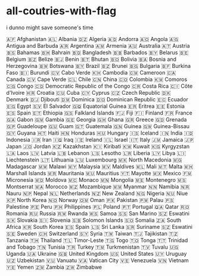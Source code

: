 # all-coutries-with-flag
i dunno might save someone's time

🇦🇫 Afghanistan
🇦🇱 Albania
🇩🇿 Algeria
🇦🇩 Andorra
🇦🇴 Angola
🇦🇬 Antigua and Barbuda
🇦🇷 Argentina
🇦🇲 Armenia
🇦🇺 Australia
🇦🇹 Austria
🇧🇸 Bahamas
🇧🇭 Bahrain
🇧🇩 Bangladesh
🇧🇧 Barbados
🇧🇾 Belarus
🇧🇪 Belgium
🇧🇿 Belize
🇧🇯 Benin
🇧🇹 Bhutan
🇧🇴 Bolivia
🇧🇦 Bosnia and Herzegovina
🇧🇼 Botswana
🇧🇾 Brazil
🇧🇿 Brunei
🇧🇬 Bulgaria
🇧🇫 Burkina Faso
🇧🇮 Burundi
🇨🇻 Cabo Verde
🇰🇭 Cambodia
🇨🇲 Cameroon
🇨🇦 Canada
🇨🇻 Cape Verde
🇨🇱 Chile
🇨🇳 China
🇨🇴 Colombia
🇰🇲 Comoros
🇨🇬 Congo
🇨🇩 Democratic Republic of the Congo
🇨🇷 Costa Rica
🇨🇮 Côte d'Ivoire
🇭🇷 Croatia
🇨🇺 Cuba
🇨🇾 Cyprus
🇨🇿 Czech Republic
🇩🇰 Denmark
🇩🇯 Djibouti
🇩🇲 Dominica
🇩🇴 Dominican Republic
🇪🇨 Ecuador
🇪🇬 Egypt
🇸🇻 El Salvador
🇬🇶 Equatorial Guinea
🇪🇷 Eritrea
🇪🇪 Estonia
🇪🇸 Spain
🇪🇹 Ethiopia
🇬🇸 Falkland Islands
🇫🇯 Fiji
🇫🇮 Finland
🇫🇷 France
🇬🇦 Gabon
🇬🇲 Gambia
🇬🇪 Georgia
🇬🇭 Ghana
🇬🇷 Greece
🇬🇩 Grenada
🇬🇵 Guadeloupe
🇬🇺 Guam
🇬🇹 Guatemala
🇬🇳 Guinea
🇬🇼 Guinea-Bissau
🇬🇾 Guyana
🇭🇹 Haiti
🇭🇳 Honduras
🇭🇺 Hungary
🇮🇸 Iceland
🇮🇳 India
🇮🇩 Indonesia
🇮🇷 Iran
🇮🇶 Iraq
🇮🇪 Ireland
🇮🇱 Israel
🇮🇹 Italy
🇯🇲 Jamaica
🇯🇵 Japan
🇯🇴 Jordan
🇰🇿 Kazakhstan
🇰🇮 Kiribati
🇰🇼 Kuwait
🇰🇬 Kyrgyzstan
🇱🇦 Laos
🇱🇻 Latvia
🇱🇧 Lebanon
🇱🇸 Lesotho
🇱🇷 Liberia
🇱🇾 Libya
🇱🇮 Liechtenstein
🇱🇹 Lithuania
🇱🇺 Luxembourg
🇲🇰 North Macedonia
🇲🇬 Madagascar
🇲🇼 Malawi
🇲🇾 Malaysia
🇲🇻 Maldives
🇲🇱 Mali
🇲🇹 Malta
🇲🇭 Marshall Islands
🇲🇷 Mauritania
🇲🇺 Mauritius
🇾🇹 Mayotte
🇲🇽 Mexico
🇫🇲 Micronesia
🇲🇩 Moldova
🇲🇨 Monaco
🇲🇳 Mongolia
🇲🇪 Montenegro
🇲🇸 Montserrat
🇲🇦 Morocco
🇲🇿 Mozambique
🇲🇲 Myanmar
🇳🇳 Namibia
🇳🇷 Nauru
🇳🇵 Nepal
🇳🇱 Netherlands
🇳🇿 New Zealand
🇳🇬 Nigeria
🇳🇺 Niue
🇰🇵 North Korea
🇳🇴 Norway
🇴🇲 Oman
🇵🇰 Pakistan
🇵🇼 Palau
🇵🇸 Palestine
🇵🇪 Peru
🇵🇭 Philippines
🇵🇱 Poland
🇵🇹 Portugal
🇶🇦 Qatar
🇷🇴 Romania
🇷🇺 Russia
🇷🇼 Rwanda
🇼🇸 Samoa
🇸🇸 San Marino
🇸🇿 Eswatini
🇸🇰 Slovakia
🇸🇮 Slovenia
🇸🇧 Solomon Islands
🇸🇴 Somalia
🇿🇦 South Africa
🇰🇷 South Korea
🇪🇸 Spain
🇱🇸 Sri Lanka
🇸🇷 Suriname
🇸🇿 Eswatini
🇸🇪 Sweden
🇨🇭 Switzerland
🇸🇾 Syria
🇹🇼 Taiwan
🇹🇯 Tajikistan
🇹🇿 Tanzania
🇹🇭 Thailand
🇹🇱 Timor-Leste
🇹🇬 Togo
🇹🇴 Tonga
🇹🇹 Trinidad and Tobago
🇹🇳 Tunisia
🇹🇷 Turkey
🇹🇲 Turkmenistan
🇹🇻 Tuvalu
🇺🇬 Uganda
🇺🇦 Ukraine
🇬🇧 United Kingdom
🇺🇸 United States
🇺🇾 Uruguay
🇺🇿 Uzbekistan
🇻🇺 Vanuatu
🇻🇦 Vatican City
🇻🇪 Venezuela
🇻🇳 Vietnam
🇾🇪 Yemen
🇿🇲 Zambia
🇿🇼 Zimbabwe
